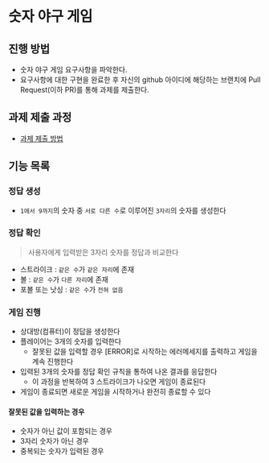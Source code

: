 # 숫자 야구 게임
## 진행 방법
* 숫자 야구 게임 요구사항을 파악한다.
* 요구사항에 대한 구현을 완료한 후 자신의 github 아이디에 해당하는 브랜치에 Pull Request(이하 PR)를 통해 과제를 제출한다.

## 과제 제출 과정
* [과제 제출 방법](https://github.com/next-step/nextstep-docs/tree/master/precourse)

## 기능 목록
### 정답 생성
* `1에서 9까지`의 숫자 중 `서로 다른 수`로 이루어진 `3자리`의 숫자를 생성한다

### 정답 확인
> 사용자에게 입력받은 3자리 숫자를 정답과 비교한다
* 스트라이크 : `같은 수`가 `같은 자리`에 존재
* 볼 : `같은 수`가 `다른 자리`에 존재 
* 포볼 또는 낫싱 : `같은 수`가 `전혀 없음`

### 게임 진행
* 상대방(컴퓨터)이 정답을 생성한다
* 플레이어는 3개의 숫자를 입력한다
  * 잘못된 값을 입력할 경우 [ERROR]로 시작하는 에러메세지를 출력하고 게임을 계속 진행한다
* 입력된 3개의 숫자를 정답 확인 규칙을 통하여 나온 결과를 응답한다
    * 이 과정을 반복하여 3 스트라이크가 나오면 게임이 종료된다
* 게임이 종료되면 새로운 게임을 시작하거나 완전히 종료할 수 있다

#### 잘못된 값을 입력하는 경우
* 숫자가 아닌 값이 포함되는 경우
* 3자리 숫자가 아닌 경우
* 중복되는 숫자가 입력된 경우
